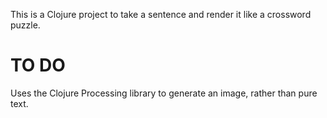 This is a Clojure project to take a sentence and render it like a crossword puzzle.

TO DO
=====

Uses the Clojure Processing library to generate an image, rather than pure text.
